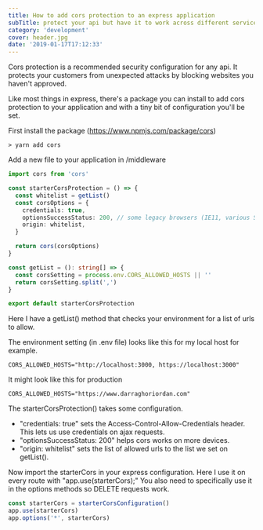 ```yaml
---
title: How to add cors protection to an express application
subTitle: protect your api but have it to work across different services
category: 'development'
cover: header.jpg
date: '2019-01-17T17:12:33'
---
```


Cors protection is a recommended security configuration for any api. It protects your customers from unexpected attacks by blocking websites you haven't approved.

Like most things in express, there's a package you can install to add cors protection to your application and with a tiny bit of configuration you'll be set.<!-- end excerpt -->

First install the package (<https://www.npmjs.com/package/cors>)

```shell
> yarn add cors
```

Add a new file to your application in /middleware

```typescript
import cors from 'cors'

const starterCorsProtection = () => {
  const whitelist = getList()
  const corsOptions = {
    credentials: true,
    optionsSuccessStatus: 200, // some legacy browsers (IE11, various SmartTVs) choke on 204
    origin: whitelist,
  }

  return cors(corsOptions)
}

const getList = (): string[] => {
  const corsSetting = process.env.CORS_ALLOWED_HOSTS || ''
  return corsSetting.split(',')
}

export default starterCorsProtection
```

Here I have a getList() method that checks your environment for a list of urls to allow.

The environment setting (in .env file) looks like this for my local host for example.

```shell
CORS_ALLOWED_HOSTS="http://localhost:3000, https://localhost:3000"
```

It might look like this for production

```shell
CORS_ALLOWED_HOSTS="https://www.darraghoriordan.com"
```

The starterCorsProtection() takes some configuration.

- "credentials: true" sets the Access-Control-Allow-Credentials header. This lets us use credentials on ajax requests.
- "optionsSuccessStatus: 200" helps cors works on more devices.
- "origin: whitelist" sets the list of allowed urls to the list we set on getList().

Now import the starterCors in your express configuration.
Here I use it on every route with "app.use(starterCors);"
You also need to specifically use it in the options methods so DELETE requests work.

```typescript
const starterCors = starterCorsConfiguration()
app.use(starterCors)
app.options('*', starterCors)
```
